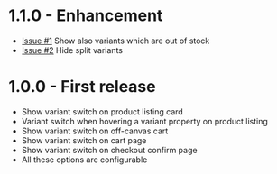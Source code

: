 # 1.1.0 - Enhancement
- [Issue #1](https://github.com/Shape-and-Shift/shopware-variant-switch/issues/1) Show also variants which are out of stock
- [Issue #2](https://github.com/Shape-and-Shift/shopware-variant-switch/issues/2) Hide split variants

# 1.0.0 - First release
- Show variant switch on product listing card
- Variant switch when hovering a variant property on product listing
- Show variant switch on off-canvas cart
- Show variant switch on cart page</label>
- Show variant switch on checkout confirm page
- All these options are configurable
